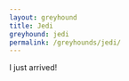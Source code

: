 ```yaml
---
layout: greyhound
title: Jedi
greyhound: jedi
permalink: /greyhounds/jedi/
---
```


I just arrived!
